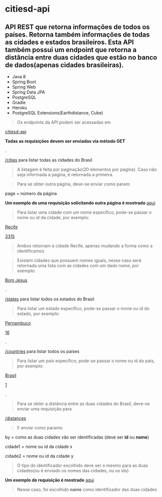 # citiesd-api
## API REST que retorna informações de todos os países. Retorna também informações de todas as cidades e estados brasileiros. Esta API também possui um endpoint que retorna a distância entre duas cidades que estão no banco de dados(apenas cidades brasileiras).

- Java 8
- Spring Boot 
- Spring Web
- Spring Data JPA 
- PostgreSQL
- Gradle 
- Heroku
- PostgreSQL Extensions(Earthdistance, Cube)


>Os endpoints da API podem ser acessadas em

[citiesd-api](https://citiesd-api.herokuapp.com/api/v1)


__Todas as requisições devem ser enviadas via método GET__

.

[/cities](https://citiesd-api.herokuapp.com/api/v1/cities) para listar todas as cidades do Brasil 
>A listagem é feita por paginação(20 elementos por página). Caso não seja informada a pagina, é retornada a primeira.

>Para se obter outra página, deve-se enviar como param:

page = número da página

__Um exemplo de uma requisição solicitando outra página é mostrado__ [aqui](https://citiesd-api.herokuapp.com/api/v1/cities?page=10) 

>Para listar uma cidade com um nome específico, pode-se passar o nome ou id da cidade, por exemplo:

[Recife](https://citiesd-api.herokuapp.com/api/v1/cities/recife)

[3315](https://citiesd-api.herokuapp.com/api/v1/cities/3315) 

>Ambos retornam a cidade Recife, apenas mudando a forma como a identificamos

>Existem cidades que possuem nomes iguais, nesse caso será retornada uma lista com as cidades com um dado nome, por exemplo:

[Bom Jesus](https://citiesd-api.herokuapp.com/api/v1/cities/Bom%20Jesus)


.


[/states](https://citiesd-api.herokuapp.com/api/v1/states) para listar todos os estados do Brasil

>Para listar um estado específico, pode-se passar o nome ou id do estado, por exemplo:

[Pernambuco](https://citiesd-api.herokuapp.com/api/v1/states/Pernambuco)

[16](https://citiesd-api.herokuapp.com/api/v1/states/16)

.


[/countries](https://citiesd-api.herokuapp.com/api/v1/countries) para listar todos os países

>Para listar um país específico, pode-se passar o nome ou id do país, por exemplo:

[Brasil](https://citiesd-api.herokuapp.com/api/v1/countries/Brasil)

[1](https://citiesd-api.herokuapp.com/api/v1/countries/1)

.

>Para se obter a distância entre as duas cidades do Brasil, deve-se enviar uma requisição para 

[/distances](https://citiesd-api.herokuapp.com/api/v1/distances)

>E enviar como params:

by = como as duas cidades vão ser identificadas (deve ser __id__ ou __name__)

cidade1 = nome ou id da cidade x

cidade2 = nome ou id da cidade y

>O tipo do identificador escolhido deve ser o mesmo para as duas cidades(ou é enviado os nomes das cidades, ou os ids)

__Um exemplo de requisição é mostrado__ [aqui](https://citiesd-api.herokuapp.com/api/v1/distances?by=name&cityX=recife&cityY=sao%20paulo)

>Nesse caso, foi escolhido __name__ como identificador das duas cidades


